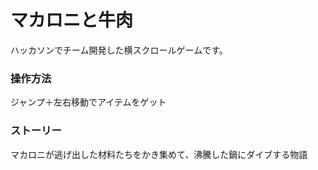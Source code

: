 ﻿# マカロニと牛肉
ハッカソンでチーム開発した横スクロールゲームです。
 
### 操作方法
ジャンプ＋左右移動でアイテムをゲット

### ストーリー
マカロニが逃げ出した材料たちをかき集めて、沸騰した鍋にダイブする物語

